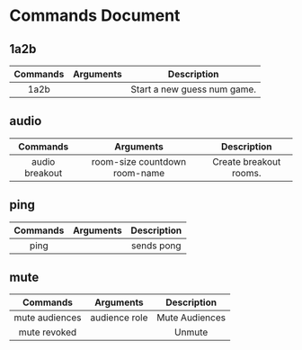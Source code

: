 # Commands Document

## 1a2b
| Commands | Arguments |         Description         |
|:--------:|:---------:|:---------------------------:|
|   1a2b   |           | Start a new guess num game. |

## audio
|    Commands    |           Arguments           |      Description       |
|:--------------:|:-----------------------------:|:----------------------:|
| audio breakout | room-size countdown room-name | Create breakout rooms. |

## ping
| Commands | Arguments | Description |
|:--------:|:---------:|:-----------:|
|   ping   |           | sends pong  |

## mute
|    Commands    |   Arguments   |  Description   |
|:--------------:|:-------------:|:--------------:|
| mute audiences | audience role | Mute Audiences |
|  mute revoked  |               |     Unmute     |


